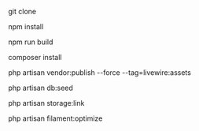 <p>git clone</p>
<p>npm install</p>
<p>npm run build</p>
<p>composer install</p>
<p>php artisan vendor:publish --force --tag=livewire:assets</p>
<p>php artisan db:seed</p>
<p>php artisan storage:link</p>
<p>php artisan filament:optimize</p>

